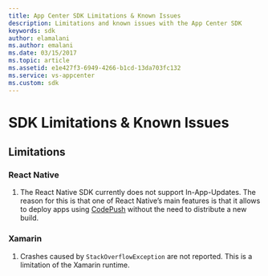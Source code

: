 ```yaml
---
title: App Center SDK Limitations & Known Issues
description: Limitations and known issues with the App Center SDK
keywords: sdk
author: elamalani
ms.author: emalani
ms.date: 03/15/2017
ms.topic: article
ms.assetid: e1e427f3-6949-4266-b1cd-13da703fc132
ms.service: vs-appcenter
ms.custom: sdk
---
```


# SDK Limitations & Known Issues

## Limitations

### React Native

1. The React Native SDK currently does not support In-App-Updates. The reason for this is that one of React Native’s main features is that it allows to deploy apps using [CodePush](https://microsoft.github.io/code-push/) without the need to distribute a new build.

### Xamarin

1. Crashes caused by `StackOverflowException` are not reported. This is a limitation of the Xamarin runtime.
